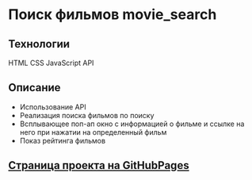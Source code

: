 # Поиск фильмов movie_search

## Технологии
HTML 
CSS
JavaScript
API

## Описание
 - Использование API
 - Реализация поиска фильмов по поиску
 - Всплывающее поп-ап окно с информацией о фильме и ссылке на него при нажатии на определенный фильм
 - Показ рейтинга фильмов
## [Страница проекта на GitHubPages](https://ekaterinatet.github.io/movie_poisk/)
